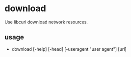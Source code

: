 # download
Use libcurl download network resources.

## usage
 * download [-help] [-head] [-useragent "user agent"] [url]


